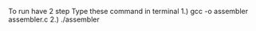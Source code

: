 To run have 2 step
Type these command in terminal
1.) gcc -o assembler assembler.c
2.) ./assembler <inputfilename> <outputfilename>
